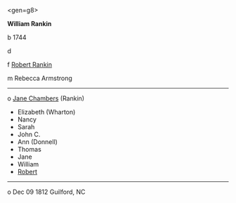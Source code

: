 <gen=g8>

<b>William Rankin</b>

b 1744

d 

f [Robert Rankin](../g9/robert_rankin_1700.md)

m Rebecca Armstrong

<hr>

o [Jane Chambers](../g8/jane_chambers.md) (Rankin)

- Elizabeth (Wharton)
- Nancy
- Sarah
- John C.
- Ann (Donnell)
- Thomas
- Jane
- William
- [Robert](../g7/robert_rankin_1792.md)

<hr>

o Dec 09 1812 Guilford, NC


